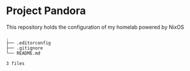 # Project Pandora
This repository holds the configuration of my homelab powered by NixOS
<!-- DIRECTORY_STRUCTURE_START -->

```
.
├── .editorconfig
├── .gitignore
└── README.md

3 files
```

<!-- DIRECTORY_STRUCTURE_END -->
